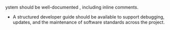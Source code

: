 ystem should be well-documented , including inline comments.
 - A structured developer guide should be available to support debugging, updates, and the maintenance of software standards across the project.